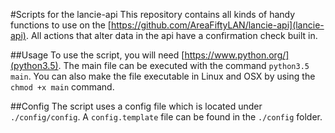 #Scripts for the lancie-api
This repository contains all kinds of handy functions to use on the [https://github.com/AreaFiftyLAN/lancie-api](lancie-api). All actions that alter data in the api have a confirmation check built in.

##Usage
To use the script, you will need [https://www.python.org/](python3.5). The main file can be executed with the command `python3.5 main`. You can also make the file executable in Linux and OSX by using the `chmod +x main` command.

##Config
The script uses a config file which is located under `./config/config`. A `config.template` file can be found in the `./config` folder.
